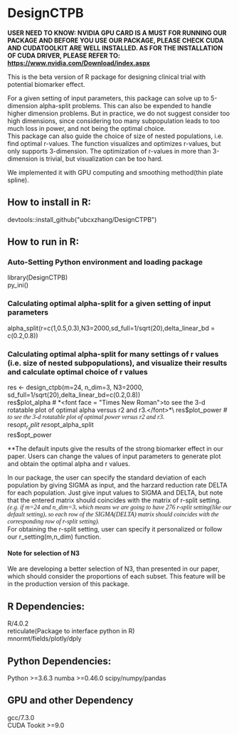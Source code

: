 # DesignCTPB

**USER NEED TO KNOW: NVIDIA GPU CARD IS A MUST FOR RUNNING OUR PACKAGE AND BEFORE YOU USE OUR PACKAGE, PLEASE CHECK CUDA AND CUDATOOLKIT ARE WELL INSTALLED. AS FOR THE INSTALLATION OF CUDA DRIVER, PLEASE REFER TO: https://www.nvidia.com/Download/index.aspx**

This is the beta version of R package for designing clinical trial with potential biomarker effect. 
  
For a given setting of input parameters, this package can solve up to 5-dimension alpha-split problems. This can also be expended to handle higher dimension problems. But in practice, we do not suggest consider too high dimensions, since considering too many subpopulation leads to too much loss in power, and not being the optimal choice.\
This package can also guide the choice of size of nested populations, i.e. find optimal r-values. The function visualizes and optimizes r-values, but only supports 3-dimension. The optimization of r-values in more than 3-dimension is trivial, but visualization can be too hard.

We implemented it with GPU computing and smoothing method(thin plate spline). 

## How to install in R:

devtools::install_github("ubcxzhang/DesignCTPB")

## How to run in R:

### Auto-Setting Python environment and loading package
library(DesignCTPB)\
py_ini()

### Calculating optimal alpha-split for a given setting of input parameters
alpha_split(r=c(1,0.5,0.3),N3=2000,sd_full=1/sqrt(20),delta_linear_bd = c(0.2,0.8))

### Calculating optimal alpha-split for many settings of r values (i.e. size of nested subpopulations), and visualize their results and calculate optimal choice of r values
res <- design_ctpb(m=24, n_dim=3, N3=2000, sd_full=1/sqrt(20),delta_linear_bd=c(0.2,0.8))\
res$plot_alpha # *<font face = "Times New Roman">to see the 3-d rotatable plot of optimal alpha versus r2 and r3.</font>*\
res$plot_power # *<font face = "Times New Roman">to see the 3-d rotatable plot of optimal power versus r2 and r3.</font>*\
res$opt_r_split\
res$opt_alpha_split\
res$opt_power

**The default inputs give the results of the strong biomarker effect in our paper. Users can change the values of input parameters to generate plot and obtain the optimal alpha and r values. <!--In practice, we never design nested-population clinical trails where there is no biomarker effect. So we do not suggest users to use our settings as "the no biomarker effect" example in our paper, which is only for demostrate when no biomarker effect, our method make the correct choice of put all alpha- values on full population. -->

In our package, the user can specify the standard deviation of each population by giving SIGMA as input, and the harzard reduction rate DELTA for each population. Just give input values to SIGMA and DELTA, but note that the entered matrix should coincides with the matrix of r-split setting. \
  *<font face = "Times New Roman">(e.g. if m=24 and n_dim=3, which means we are going to have 276 r-split setting(like our default setting), so each row of the SIGMA(DELTA) matrix should coincides with the corresponding row of r-split setting).</font>*\
For obtaining the r-split setting, user can specify it personalized or follow our r_setting(m,n_dim) function. 

#### Note for selection of N3
We are developing a better selection of N3, than presented in our paper, which should consider the proportions of each subset. This feature will be in the production version of this package.

## R Dependencies:

R/4.0.2\
reticulate(Package to interface python in R)\
mnormt/fields/plotly/dply

## Python Dependencies:

Python >=3.6.3
numba >=0.46.0 
scipy/numpy/pandas

## GPU and other Dependency 


gcc/7.3.0\
CUDA Tookit >=9.0 



